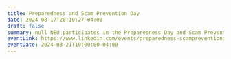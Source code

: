 ```yaml
---
title: Preparedness and Scam Prevention Day
date: 2024-08-17T20:10:27-04:00
draft: false
summary: null NEU participates in the Preparedness Day and Scam Prevention event at Northeastern Univeristy to share knowledge surrounding cyebrsecurity.
eventLink: https://www.linkedin.com/events/preparedness-scampreventionday7174920863861899264/
eventDate: 2024-03-21T10:00:00-04:00
---
```

